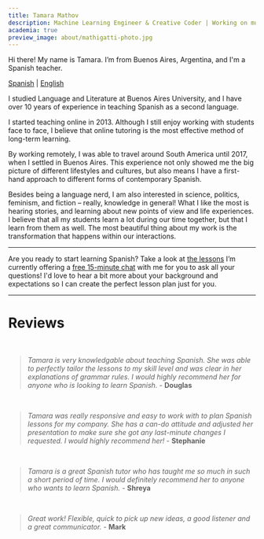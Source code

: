 ```yaml
---
title: Tamara Mathov
description: Machine Learning Engineer & Creative Coder | Working on music information retrieval and natural language processing | 🤖 I like to make computers talk and sing
academia: true
preview_image: about/mathigatti-photo.jpg
---
```

Hi there! My name is Tamara. I’m from Buenos Aires, Argentina, and I'm a Spanish teacher.

<div id="video"></div>


[Spanish](/?lang=es) | [English](/?lang=en)

<script>


var currentPageUrl = document.URL;
var url = new URL(currentPageUrl);
var lang = url.searchParams.get("lang");

if (lang == 'en'){
    var code = '<iframe width="560" height="315" id="demo" src="https://www.youtube.com/embed/vl5xa6D1S58" title="YouTube video player" frameborder="0" allow="accelerometer; autoplay; clipboard-write; encrypted-media; gyroscope; picture-in-picture" allowfullscreen></iframe>'
    document.getElementById("video").insertAdjacentHTML('afterend', code);
} else {
    var code = '<iframe width="560" height="315" id="demo" src="https://www.youtube.com/embed/zxixqQlckc0" title="YouTube video player" frameborder="0" allow="accelerometer; autoplay; clipboard-write; encrypted-media; gyroscope; picture-in-picture" allowfullscreen></iframe>'
    document.getElementById("video").insertAdjacentHTML('afterend', code);
}
</script>
 
I studied Language and Literature at Buenos Aires University, and I have over 10 years of experience in teaching Spanish as a second language.
 
I started teaching online in 2013. Although I still enjoy working with students face to face, I believe that online tutoring is the most effective method of long-term learning.
 
By working remotely, I was able to travel around South America until 2017, when I settled in Buenos Aires. This experience not only showed me the big picture of different lifestyles and cultures, but also means I have a first-hand approach to different forms of contemporary Spanish.
 
Besides being a language nerd, I am also interested in science, politics, feminism, and fiction – really, knowledge in general! What I like the most is hearing stories, and learning about new points of view and life experiences. I believe that all my students learn a lot during our time together, but that I learn from them as well. The most beautiful thing about my work is the transformation that happens within our interactions.

---

Are you ready to start learning Spanish? Take a look at [the lessons](/lessons) I’m currently offering a [free 15-minute chat](https://calendly.com/tamaramathov) with me for you to ask all your questions! I'd love to hear a bit more about your background and expectations so I can create the perfect lesson plan just for you.

---

# Reviews

<br/>

> *Tamara is very knowledgable about teaching Spanish. She was able to perfectly tailor the lessons to my skill level and was clear in her explanations of grammar rules. I would highly recommend her for anyone who is looking to learn Spanish.* - **Douglas**

<br/>

> *Tamara was really responsive and easy to work with to plan Spanish lessons for my company. She has a can-do attitude and adjusted her presentation to make sure she got any last-minute changes I requested. I would highly recommend her!* - **Stephanie**

<br/>


> *Tamara is a great Spanish tutor who has taught me so much in such a short period of time. I would definitely recommend her to anyone who wants to learn Spanish.* - **Shreya**

<br/>


> *Great work! Flexible, quick to pick up new ideas, a good listener and a great communicator.* - **Mark**
